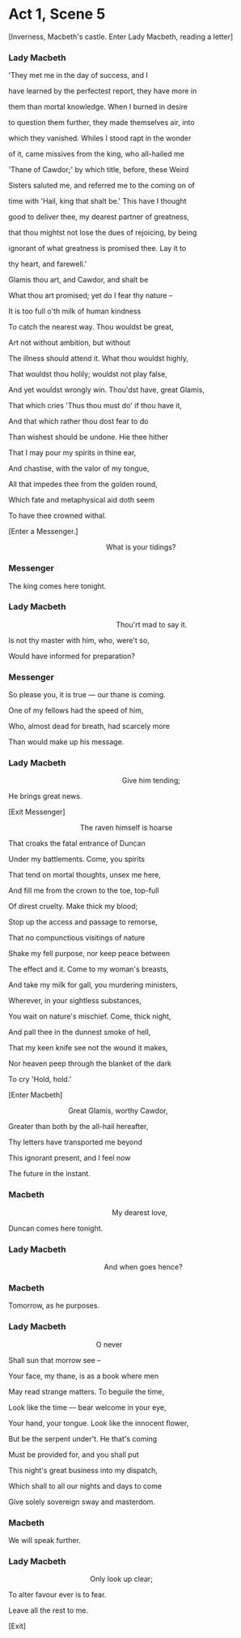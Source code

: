 # Act 1, Scene 5

[Inverness, Macbeth's castle. Enter Lady Macbeth, reading a letter]

### Lady Macbeth

'They met me in the day of success, and I 

have learned by the perfectest report, they have more in

them than mortal knowledge. When I burned in desire

to question them further, they made themselves air, into 

which they vanished. Whiles I stood rapt in the wonder 

of it, came missives from the king, who all-hailed me

'Thane of Cawdor;' by which title, before, these Weird 

Sisters saluted me, and referred me to the coming on of

time with 'Hail, king that shalt be.' This have I thought 

good to deliver thee, my dearest partner of greatness,

that thou mightst not lose the dues of rejoicing, by being

ignorant of what greatness is promised thee. Lay it to

thy heart, and farewell.'

Glamis thou art, and Cawdor, and shalt be

What thou art promised; yet do I fear thy nature –

It is too full o'th milk of human kindness

To catch the nearest way. Thou wouldst be great,

Art not without ambition, but without

The illness should attend it. What thou wouldst highly,

That wouldst thou holily; wouldst not play false,

And yet wouldst wrongly win. Thou'dst have, great Glamis,

That which cries 'Thus thou must do' if thou have it,

And that which rather thou dost fear to do

Than wishest should be undone. Hie thee hither

That I may pour my spirits in thine ear,

And chastise, with the valor of my tongue,

All that impedes thee from the golden round,

Which fate and metaphysical aid doth seem

To have thee crowned withal.

[Enter a Messenger.]

                                                 What is your tidings?

### Messenger

The king comes here tonight.

### Lady Macbeth

                                                      Thou'rt mad to say it.

Is not thy master with him, who, were't so,

Would have informed for preparation?

### Messenger

So please you, it is true — our thane is coming.

One of my fellows had the speed of him,

Who, almost dead for breath, had scarcely more

Than would make up his message.

### Lady Macbeth

                                                         Give him tending;

He brings great news. 

[Exit Messenger]

                                    The raven himself is hoarse

That croaks the fatal entrance of Duncan

Under my battlements. Come, you spirits

That tend on mortal thoughts, unsex me here,

And fill me from the crown to the toe, top-full

Of direst cruelty. Make thick my blood;

Stop up the access and passage to remorse,

That no compunctious visitings of nature

Shake my fell purpose, nor keep peace between

The effect and it. Come to my woman's breasts,

And take my milk for gall, you murdering ministers,

Wherever, in your sightless substances,

You wait on nature's mischief. Come, thick night,

And pall thee in the dunnest smoke of hell,

That my keen knife see not the wound it makes,

Nor heaven peep through the blanket of the dark

To cry 'Hold, hold.'

[Enter Macbeth]

                              Great Glamis, worthy Cawdor,

Greater than both by the all-hail hereafter,

Thy letters have transported me beyond

This ignorant present, and I feel now

The future in the instant.

### Macbeth

                                                    My dearest love,

Duncan comes here tonight.

### Lady Macbeth

                                                And when goes hence?

### Macbeth

Tomorrow, as he purposes.

### Lady Macbeth                                        

                                            O never

Shall sun that morrow see –

Your face, my thane, is as a book where men

May read strange matters. To beguile the time,

Look like the time — bear welcome in your eye,

Your hand, your tongue. Look like the innocent flower,

But be the serpent under't. He that's coming

Must be provided for, and you shall put

This night's great business into my dispatch,

Which shall to all our nights and days to come

Give solely sovereign sway and masterdom.

### Macbeth

We will speak further.

### Lady Macbeth

                                         Only look up clear;

To alter favour ever is to fear.

Leave all the rest to me.

[Exit]